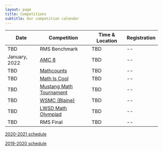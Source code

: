 ```yaml
---
layout: page
title: Competitions
subtitle: Our competition calendar
---
```


| Date | Competition | Time & Location | Registration |
| ----------- | -------- | ----- | --- |
|TBD | RMS Benchmark | TBD | --
|January, 2022 | [AMC 8](https://www.maa.org/math-competitions/amc-8) | TBD | --
|TBD | [Mathcounts](https://www.mathcounts.org/competition-rules-faq) | TBD | --
|TBD | [Math Is Cool](http://www.academicsarecool.com) | TBD | --
|TBD | [Mustang Math Tournament](https://www.mustangmath.com/MMT2021) | TBD | --
|TBD | [WSMC (Blaine)](https://www.blainesd.org/browse/27745) | TBD | --
|TBD | [LWSD Math Olympiad](https://kims.lwsd.org/activities/math-olympiad) | TBD | --
|TBD | RMS Final | TBD | --


[2020-2021 schedule](/competitions-2021.md)

[2019-2020 schedule](/competitions-1920.md)
